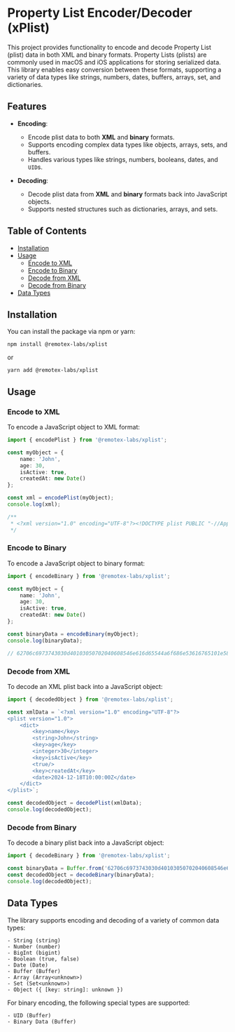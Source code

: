 # Property List Encoder/Decoder (xPlist)
This project provides functionality to encode and decode Property List (plist) data in both XML and binary formats. 
Property Lists (plists) are commonly used in macOS and iOS applications for storing serialized data. 
This library enables easy conversion between these formats, supporting a variety of data types like strings, numbers, dates, buffers, arrays, set, and dictionaries.

## Features
- **Encoding**:
    - Encode plist data to both **XML** and **binary** formats.
    - Supports encoding complex data types like objects, arrays, sets, and buffers.
    - Handles various types like strings, numbers, booleans, dates, and `UID`s.

- **Decoding**:
    - Decode plist data from **XML** and **binary** formats back into JavaScript objects.
    - Supports nested structures such as dictionaries, arrays, and sets.

## Table of Contents
- [Installation](#installation)
- [Usage](#usage)
    - [Encode to XML](#encode-to-xml)
    - [Encode to Binary](#encode-to-binary)
    - [Decode from XML](#decode-from-xml)
    - [Decode from Binary](#decode-from-binary)
- [Data Types](#data-types)


## Installation
You can install the package via npm or yarn:
```shell
npm install @remotex-labs/xplist
```

or

```shell
yarn add @remotex-labs/xplist
```

## Usage
### Encode to XML

To encode a JavaScript object to XML format:
```ts
import { encodePlist } from '@remotex-labs/xplist';

const myObject = {
    name: 'John',
    age: 30,
    isActive: true,
    createdAt: new Date()
};

const xml = encodePlist(myObject);
console.log(xml);

/**
 * <?xml version="1.0" encoding="UTF-8"?><!DOCTYPE plist PUBLIC "-//Apple//DTD PLIST 1.0//EN" "http://www.apple.com/DTDs/PropertyList-1.0.dtd"><plist version="1.0"><dict><key>name</key><string>John</string><key>age</key><integer>30</integer><key>isActive</key><true/><key>createdAt</key><date>2024-12-18T00:53:42.449Z</date></dict></plist>
 */

```

### Encode to Binary

To encode a JavaScript object to binary format:
```ts
import { encodeBinary } from '@remotex-labs/xplist';

const myObject = {
    name: 'John',
    age: 30,
    isActive: true,
    createdAt: new Date()
};

const binaryData = encodeBinary(myObject);
console.log(binaryData);

// 62706c6973743030d40103050702040608546e616d65544a6f686e53616765101e58697341637469766509596372656174656441743341c6892a6cc581060811161b1f212a2b35000000000000010100000000000000090000000000000000000000000000003e
```

### Decode from XML

To decode an XML plist back into a JavaScript object:
```ts
import { decodedObject } from '@remotex-labs/xplist';

const xmlData = `<?xml version="1.0" encoding="UTF-8"?>
<plist version="1.0">
    <dict>
        <key>name</key>
        <string>John</string>
        <key>age</key>
        <integer>30</integer>
        <key>isActive</key>
        <true/>
        <key>createdAt</key>
        <date>2024-12-18T10:00:00Z</date>
    </dict>
</plist>`;

const decodedObject = decodePlist(xmlData);
console.log(decodedObject);
```

### Decode from Binary

To decode a binary plist back into a JavaScript object:

```ts
import { decodeBinary } from '@remotex-labs/xplist';

const binaryData = Buffer.from('62706c6973743030d40103050702040608546e616d65544a6f686e53616765101e58697341637469766509596372656174656441743341c6892a6cc581060811161b1f212a2b35000000000000010100000000000000090000000000000000000000000000003e', 'hex');
const decodedObject = decodeBinary(binaryData);
console.log(decodedObject);

```

## Data Types
The library supports encoding and decoding of a variety of common data types:

    - String (string)
    - Number (number)
    - BigInt (bigint)
    - Boolean (true, false)
    - Date (Date)
    - Buffer (Buffer)
    - Array (Array<unknown>)
    - Set (Set<unknown>)
    - Object ({ [key: string]: unknown })

For binary encoding, the following special types are supported:

    - UID (Buffer)
    - Binary Data (Buffer)
